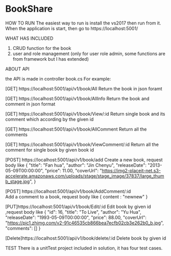 # BookShare


HOW TO RUN
The easiest way to run is install the vs2017 then run from it. 
When the application is start, then go to https://localhost:5001/

WHAT HAS INCLUDED

  1. CRUD function for the book 
  2. user and role management (only for user role admin, some functions are from framework but I has extended) 

ABOUT API

the API is made in controller book.cs
For example:

[GET] https://localhost:5001/api/v1/book/All
Return the book in json foramt

[GET] https://localhost:5001/api/v1/book/AllInfo
Return the book and comment in json format

[GET] https://localhost:5001/api/v1/book/View/:id
Return single book and its comment which according by the given id

[GET] https://localhost:5001/api/v1/book/AllComment
Return all the comments

[GET] https://localhost:5001/api/v1/book/ViewComment/:id
Return all the comment for single book by given book id

[POST] https://localhost:5001/api/v1/book/add
Create a new book, request body like
    {
        "title": "Fan hua",
        "author": "Jin Chenyu",
        "releaseDate": "2013-05-09T00:00:00",
        "price": 11.00,
        "coverUrl": "https://img2-placeit-net.s3-accelerate.amazonaws.com/uploads/stage/stage_image/37837/large_thumb_stage.jpg",
    }
	
[POST] https://localhost:5001/api/v1/book/AddComment/:id	
Add a comment to a book, request body like
	{
		content : "newnew"
	}

[PUT]https://localhost:5001/api/v1/book/Edit/:id
Edit book by given id ,request body like
    {
        "id": 16,
        "title": "To Live",
        "author": "Yu Hua",
        "releaseDate": "1993-05-09T00:00:00",
        "price": 88.00,
        "coverUrl": "https://pic1.zhimg.com/v2-91c46535cb866bea7ecfb02cb3e262b0_b.jpg",
        "comments": []
    }
	
[Delete]https://localhost:5001/api/v1/book/delete/:id
Delete book by given id

TEST
There is a unitTest project included in solution, it has four test cases. 

